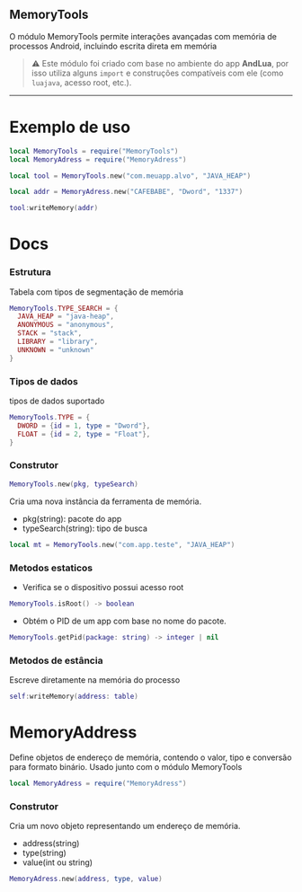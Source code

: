 ## MemoryTools
O módulo MemoryTools permite interações avançadas com memória de processos Android, incluindo escrita direta em memória

> ⚠️ Este módulo foi criado com base no ambiente do app **AndLua**, por isso utiliza alguns `import` e construções compatíveis com ele (como `luajava`, acesso root, etc.).
---

# Exemplo de uso


```lua
local MemoryTools = require("MemoryTools")
local MemoryAdress = require("MemoryAdress")

local tool = MemoryTools.new("com.meuapp.alvo", "JAVA_HEAP")

local addr = MemoryAdress.new("CAFEBABE", "Dword", "1337")

tool:writeMemory(addr)
```



# Docs

### Estrutura 
Tabela com tipos de segmentação de memória
```lua
MemoryTools.TYPE_SEARCH = {    
  JAVA_HEAP = "java-heap",
  ANONYMOUS = "anonymous",
  STACK = "stack",
  LIBRARY = "library",
  UNKNOWN = "unknown"
}
```

### Tipos de dados
tipos de dados suportado 
```lua
MemoryTools.TYPE = {
  DWORD = {id = 1, type = "Dword"},
  FLOAT = {id = 2, type = "Float"},
}
```

### Construtor
```lua 
MemoryTools.new(pkg, typeSearch)
```
Cria uma nova instância da ferramenta de memória.
- pkg(string): pacote do app
- typeSearch(string): tipo de busca

```lua
local mt = MemoryTools.new("com.app.teste", "JAVA_HEAP")
```

### Metodos estaticos
- Verifica se o dispositivo possui acesso root
  
```lua 
MemoryTools.isRoot() -> boolean
```

- Obtém o PID de um app com base no nome do pacote.
```lua
MemoryTools.getPid(package: string) -> integer | nil
```

### Metodos de estância 
Escreve diretamente na memória do processo
```lua
self:writeMemory(address: table)
```

# MemoryAddress
Define objetos de endereço de memória, contendo o valor, tipo e conversão para formato binário.
Usado junto com o módulo MemoryTools

```lua
local MemoryAdress = require("MemoryAdress")
```

### Construtor 
Cria um novo objeto representando um endereço de memória.

- address(string)
- type(string)
- value(int ou string)
```lua
MemoryAdress.new(address, type, value)
```


